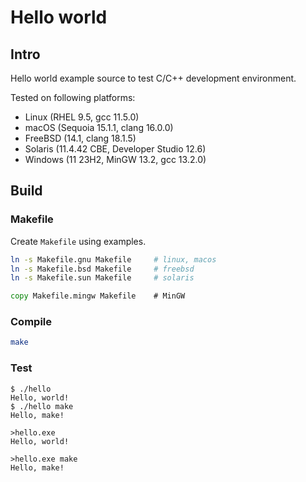 # Hello world

## Intro

Hello world example source to test C/C++ development environment.

Tested on following platforms:

* Linux (RHEL 9.5, gcc 11.5.0)
* macOS (Sequoia 15.1.1, clang 16.0.0)
* FreeBSD (14.1, clang 18.1.5)
* Solaris (11.4.42 CBE, Developer Studio 12.6)
* Windows (11 23H2, MinGW 13.2, gcc 13.2.0)

## Build

### Makefile

Create `Makefile` using examples.

```sh
ln -s Makefile.gnu Makefile     # linux, macos
ln -s Makefile.bsd Makefile     # freebsd
ln -s Makefile.sun Makefile     # solaris
```

```cmd
copy Makefile.mingw Makefile    # MinGW
```

### Compile

```sh
make
```

### Test

```
$ ./hello
Hello, world!
$ ./hello make
Hello, make!
```

```
>hello.exe
Hello, world!

>hello.exe make
Hello, make!

```
